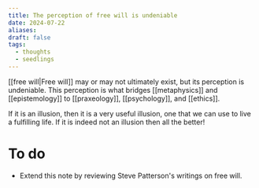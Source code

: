 ```yaml
---
title: The perception of free will is undeniable
date: 2024-07-22
aliases: 
draft: false
tags:
  - thoughts
  - seedlings
---
```

[[free will|Free will]] may or may not ultimately exist, but its perception is undeniable. This perception is what bridges [[metaphysics]] and [[epistemology]] to [[praxeology]], [[psychology]], and [[ethics]].

If it is an illusion, then it is a very useful illusion, one that we can use to live a fulfilling life. If it is indeed not an illusion then all the better!

# To do

- Extend this note by reviewing Steve Patterson's writings on free will.
